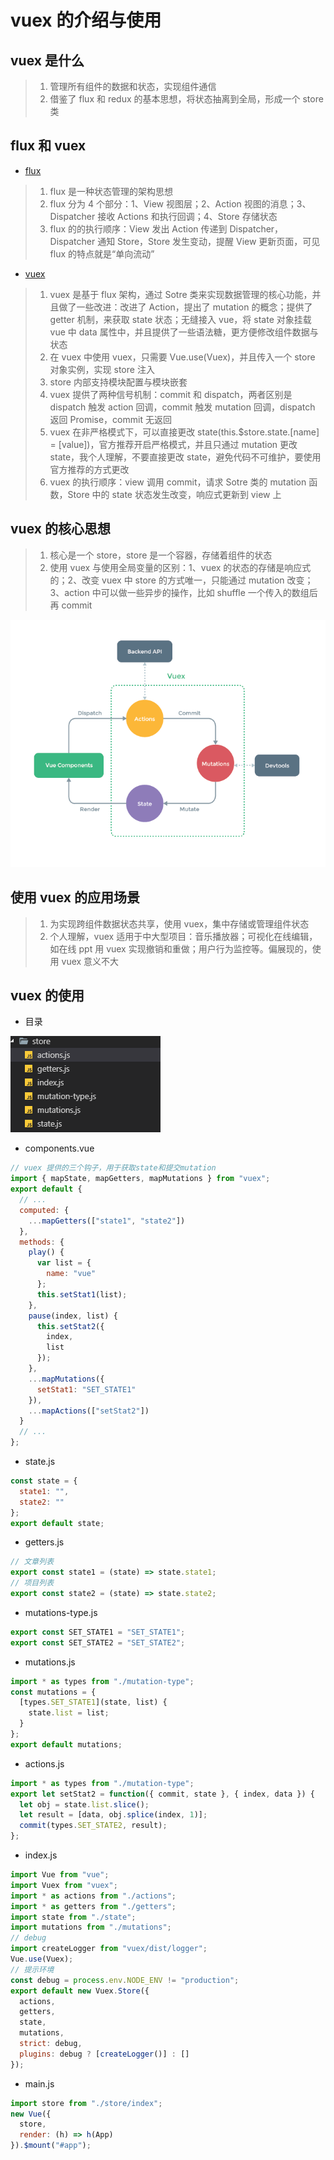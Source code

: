 # vuex 的介绍与使用

## vuex 是什么

> 1. 管理所有组件的数据和状态，实现组件通信
> 2. 借鉴了 flux 和 redux 的基本思想，将状态抽离到全局，形成一个 store 类

## flux 和 vuex

- [flux](https://danke77.github.io/2016/10/25/understanding-flux/)

> 1. flux 是一种状态管理的架构思想
> 2. flux 分为 4 个部分：1、View 视图层；2、Action 视图的消息；3、Dispatcher 接收 Actions 和执行回调；4、Store 存储状态
> 3. flux 的的执行顺序：View 发出 Action 传递到 Dispatcher，Dispatcher 通知 Store，Store 发生变动，提醒 View 更新页面，可见 flux 的特点就是“单向流动”

- [vuex](https://vuex.vuejs.org/zh/)

> 1. vuex 是基于 flux 架构，通过 Sotre 类来实现数据管理的核心功能，并且做了一些改进：改进了 Action，提出了 mutation 的概念；提供了 getter 机制，来获取 state 状态；无缝接入 vue，将 state 对象挂载 vue 中 data 属性中，并且提供了一些语法糖，更方便修改组件数据与状态
> 2. 在 vuex 中使用 vuex，只需要 Vue.use(Vuex)，并且传入一个 store 对象实例，实现 store 注入
> 3. store 内部支持模块配置与模块嵌套
> 4. vuex 提供了两种信号机制：commit 和 dispatch，两者区别是 dispatch 触发 action 回调，commit 触发 mutation 回调，dispatch 返回 Promise，commit 无返回
> 5. vuex 在非严格模式下，可以直接更改 state(this.\$store.state.[name] = [value])，官方推荐开启严格模式，并且只通过 mutation 更改 state，我个人理解，不要直接更改 state，避免代码不可维护，要使用官方推荐的方式更改
> 6. vuex 的执行顺序：view 调用 commit，请求 Sotre 类的 mutation 函数，Store 中的 state 状态发生改变，响应式更新到 view 上

## vuex 的核心思想

> 1. 核心是一个 store，store 是一个容器，存储着组件的状态
> 2. 使用 vuex 与使用全局变量的区别：1、vuex 的状态的存储是响应式的；2、改变 vuex 中 store 的方式唯一，只能通过 mutation 改变；3、action 中可以做一些异步的操作，比如 shuffle 一个传入的数组后再 commit

![vuex](https://github.com/dirkhe1051931999/hjBlog/raw/master/blog-vue/screenshot/vuex1.png)

## 使用 vuex 的应用场景

> 1. 为实现跨组件数据状态共享，使用 vuex，集中存储或管理组件状态
> 2. 个人理解，vuex 适用于中大型项目：音乐播放器；可视化在线编辑，如在线 ppt 用 vuex 实现撤销和重做；用户行为监控等。偏展现的，使用 vuex 意义不大

## vuex 的使用

- 目录

![vuex](https://github.com/dirkhe1051931999/hjBlog/raw/master/blog-vue/screenshot/vuex2.png)

- components.vue

```js
// vuex 提供的三个钩子，用于获取state和提交mutation
import { mapState, mapGetters, mapMutations } from "vuex";
export default {
  // ...
  computed: {
    ...mapGetters(["state1", "state2"])
  },
  methods: {
    play() {
      var list = {
        name: "vue"
      };
      this.setStat1(list);
    },
    pause(index, list) {
      this.setStat2({
        index,
        list
      });
    },
    ...mapMutations({
      setStat1: "SET_STATE1"
    }),
    ...mapActions(["setStat2"])
  }
  // ...
};
```

- state.js

```js
const state = {
  state1: "",
  state2: ""
};
export default state;
```

- getters.js

```js
// 文章列表
export const state1 = (state) => state.state1;
// 项目列表
export const state2 = (state) => state.state2;
```

- mutations-type.js

```js
export const SET_STATE1 = "SET_STATE1";
export const SET_STATE2 = "SET_STATE2";
```

- mutations.js

```js
import * as types from "./mutation-type";
const mutations = {
  [types.SET_STATE1](state, list) {
    state.list = list;
  }
};
export default mutations;
```

- actions.js

```js
import * as types from "./mutation-type";
export let setStat2 = function({ commit, state }, { index, data }) {
  let obj = state.list.slice();
  let result = [data, obj.splice(index, 1)];
  commit(types.SET_STATE2, result);
};
```

- index.js

```js
import Vue from "vue";
import Vuex from "vuex";
import * as actions from "./actions";
import * as getters from "./getters";
import state from "./state";
import mutations from "./mutations";
// debug
import createLogger from "vuex/dist/logger";
Vue.use(Vuex);
// 提示环境
const debug = process.env.NODE_ENV != "production";
export default new Vuex.Store({
  actions,
  getters,
  state,
  mutations,
  strict: debug,
  plugins: debug ? [createLogger()] : []
});
```

- main.js

```js
import store from "./store/index";
new Vue({
  store,
  render: (h) => h(App)
}).$mount("#app");
```
